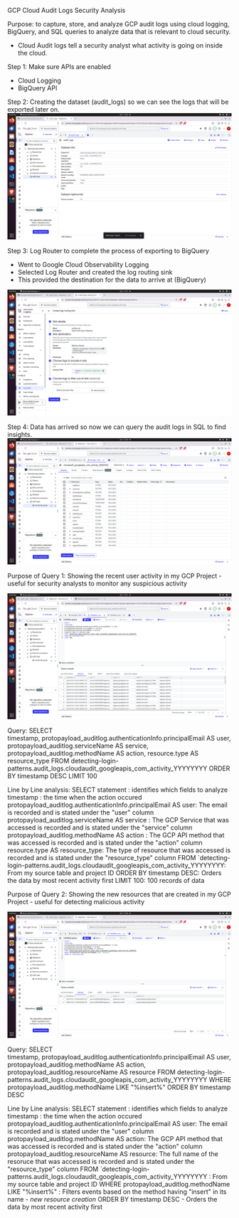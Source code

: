 GCP Cloud Audit Logs Security Analysis

Purpose:  to capture, store, and analyze GCP audit logs using cloud logging, BigQuery, and SQL queries to analyze data that is relevant to cloud security. 
 - Cloud Audit logs tell a security analyst what activity is going on inside the cloud.

Step 1: Make sure APIs are enabled
  - Cloud Logging
  - BigQuery API



Step 2: Creating the dataset (audit_logs) so we can see the logs that will be exported later on.
![Dataset Creation](screenshots/creation_of_dataset.png)


Step 3: Log Router to complete the process of exporting to BigQuery
  - Went to Google Cloud Observability Logging
  - Selected Log Router and created the log routing sink
  - This provided the destination for the data to arrive at (BigQuery)

![Log Routing Process](screenshots/log_routing_process.png)

Step 4: Data has arrived so now we can query the audit logs in SQL to find insights.
![Audit Log Data in BigQuery](screenshots/data_arrived_BigQuery.png)

Purpose of Query 1: Showing the recent user activity in my GCP Project - useful for security analysts to monitor any suspicious activity

![General Audit Log Query Result](screenshots/query1.png)

Query:
SELECT  
timestamp,
protopayload_auditlog.authenticationInfo.principalEmail AS user,
protopayload_auditlog.serviceName AS service,
protopayload_auditlog.methodName AS action,
resource.type AS resource_type
FROM detecting-login-patterns.audit_logs.cloudaudit_googleapis_com_activity_YYYYYYYY
ORDER BY timestamp DESC
LIMIT 100

Line by Line analysis:
SELECT statement : identifies which fields to analyze
timestamp : the time when the action occured
protopayload_auditlog.authenticationInfo.principalEmail AS user: The email is recorded and is stated under the "user" column
protopayload_auditlog.serviceName AS service : The GCP Service that was accessed is recorded and is stated under the "service" column
protopayload_auditlog.methodName AS action : The GCP API method that was accessed is recorded and is stated under the "action" column
resource.type AS resource_type: The type of resource that was accessed is recorded and is stated under the "resource_type" column
FROM `detecting-login-patterns.audit_logs.cloudaudit_googleapis_com_activity_YYYYYYYY: From my source table and project ID
ORDER BY timestamp DESC: Orders the data by most recent activity first
LIMIT 100: 100 records of data

Purpose of Query 2: Showing the new resources that are created in my GCP Project - useful for detecting malicious activity

![Resource Creation Query Result](screenshots/query2.png)

Query:
SELECT  
timestamp,
protopayload_auditlog.authenticationInfo.principalEmail AS user,
protopayload_auditlog.methodName AS action,
protopayload_auditlog.resourceName AS resource
FROM detecting-login-patterns.audit_logs.cloudaudit_googleapis_com_activity_YYYYYYYY 
WHERE protopayload_auditlog.methodName LIKE "%insert%"
ORDER BY timestamp DESC

Line by Line analysis:
SELECT statement : identifies which fields to analyze
timestamp : the time when the action occured
protopayload_auditlog.authenticationInfo.principalEmail AS user: The email is recorded and is stated under the "user" column
protopayload_auditlog.methodName AS action: The GCP API method that was accessed is recorded and is stated under the "action" column
protopayload_auditlog.resourceName AS resource: The full name of the resoruce that was accessed is recorded and is stated under the "resource_type" column
FROM `detecting-login-patterns.audit_logs.cloudaudit_googleapis_com_activity_YYYYYYYY : From my source table and project ID
WHERE protopayload_auditlog.methodName LIKE "%insert%" : Filters events based on the method having "insert" in its name - *new resource creation*
ORDER BY timestamp DESC - Orders the data by most recent activity first










